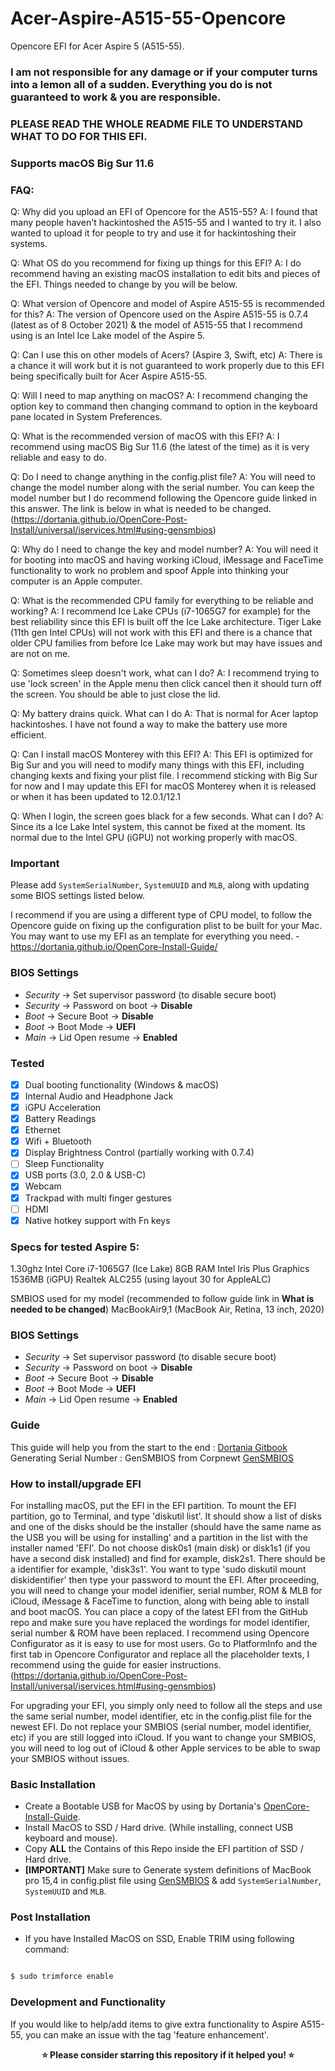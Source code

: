 # Acer-Aspire-A515-55-Opencore
Opencore EFI for Acer Aspire 5 (A515-55).

### **I am not responsible for any damage or if your computer turns into a lemon all of a sudden. Everything you do is not guaranteed to work & you are responsible.**
### **PLEASE READ THE WHOLE README FILE TO UNDERSTAND WHAT TO DO FOR THIS EFI.**

### Supports macOS Big Sur 11.6

### FAQ:

Q: Why did you upload an EFI of Opencore for the A515-55?
A: I found that many people haven't hackintoshed the A515-55 and I wanted to try it. I also wanted to upload it for people to try and use it for hackintoshing their systems.

Q: What OS do you recommend for fixing up things for this EFI?
A: I do recommend having an existing macOS installation to edit bits and pieces of the EFI. Things needed to change by you will be below.

Q: What version of Opencore and model of Aspire A515-55 is recommended for this?
A: The version of Opencore used on the Aspire A515-55 is 0.7.4 (latest as of 8 October 2021) & the model of A515-55 that I recommend using is an Intel Ice Lake model of the Aspire 5.

Q: Can I use this on other models of Acers? (Aspire 3, Swift, etc)
A: There is a chance it will work but it is not guaranteed to work properly due to this EFI being specifically built for Acer Aspire A515-55.

Q: Will I need to map anything on macOS?
A: I recommend changing the option key to command then changing command to option in the keyboard pane located in System Preferences.

Q: What is the recommended version of macOS with this EFI?
A: I recommend using macOS Big Sur 11.6 (the latest of the time) as it is very reliable and easy to do.

Q: Do I need to change anything in the config.plist file?
A: You will need to change the model number along with the serial number. You can keep the model number but I do recommend following the Opencore guide linked in this answer. The link is below in what is needed to be changed. (https://dortania.github.io/OpenCore-Post-Install/universal/iservices.html#using-gensmbios)

Q: Why do I need to change the key and model number?
A: You will need it for booting into macOS and having working iCloud, iMessage and FaceTime functionality to work no problem and spoof Apple into thinking your computer is an Apple computer.

Q: What is the recommended CPU family for everything to be reliable and working?
A: I recommend Ice Lake CPUs (i7-1065G7 for example) for the best reliability since this EFI is built off the Ice Lake architecture. Tiger Lake (11th gen Intel CPUs) will not work with this EFI and there is a chance that older CPU families from before Ice Lake may work but may have issues and are not on me.

Q: Sometimes sleep doesn't work, what can I do?
A: I recommend trying to use 'lock screen' in the Apple menu then click cancel then it should turn off the screen. You should be able to just close the lid.

Q: My battery drains quick. What can I do
A: That is normal for Acer laptop hackintoshes. I have not found a way to make the battery use more efficient.

Q: Can I install macOS Monterey with this EFI?
A: This EFI is optimized for Big Sur and you will need to modify many things with this EFI, including changing kexts and fixing your plist file. I recommend sticking with Big Sur for now and I may update this EFI for macOS Monterey when it is released or when it has been updated to 12.0.1/12.1

Q: When I login, the screen goes black for a few seconds. What can I do?
A: Since its a Ice Lake Intel system, this cannot be fixed at the moment. Its normal due to the Intel GPU (iGPU) not working properly with macOS.

### Important
 Please add `SystemSerialNumber`, `SystemUUID` and `MLB`, along with updating some BIOS settings listed below.

I recommend if you are using a different type of CPU model, to follow the Opencore guide on fixing up the configuration plist to be built for your Mac. You may want to use my EFI as an template for everything you need. - https://dortania.github.io/OpenCore-Install-Guide/

### BIOS Settings
* *Security* → Set supervisor password (to disable secure boot)
* *Security* → Password on boot → **Disable**
* *Boot* → Secure Boot → **Disable**
* *Boot* → Boot Mode → **UEFI**
* *Main* → Lid Open resume → **Enabled**

### Tested

- [x] Dual booting functionality (Windows & macOS)
- [x] Internal Audio and Headphone Jack
- [x] iGPU Acceleration
- [x] Battery Readings
- [x] Ethernet
- [x] Wifi + Bluetooth
- [x] Display Brightness Control (partially working with 0.7.4)
- [ ] Sleep Functionality
- [x] USB ports (3.0, 2.0 & USB-C)
- [x] Webcam
- [x] Trackpad with multi finger gestures 
- [ ] HDMI
- [x] Native hotkey support with Fn keys

### Specs for tested Aspire 5:
1.30ghz Intel Core i7-1065G7 (Ice Lake)
8GB RAM
Intel Iris Plus Graphics 1536MB (iGPU)
Realtek ALC255 (using layout 30 for AppleALC)

SMBIOS used for my model (recommended to follow guide link in **What is needed to be changed**)
MacBookAir9,1 (MacBook Air, Retina, 13 inch, 2020)

### BIOS Settings
* *Security* → Set supervisor password (to disable secure boot)
* *Security* → Password on boot → **Disable**
* *Boot* → Secure Boot → **Disable**
* *Boot* → Boot Mode → **UEFI**
* *Main* → Lid Open resume → **Enabled**

### Guide
This guide will help you from the start to the end : [Dortania Gitbook](https://dortania.github.io/OpenCore-Install-Guide/)
Generating Serial Number : GenSMBIOS from Corpnewt [GenSMBIOS](https://github.com/corpnewt/GenSMBIOS)

### How to install/upgrade EFI
For installing macOS, put the EFI in the EFI partition. To mount the EFI partition, go to Terminal, and type 'diskutil list'. It should show a list of disks and one of the disks should be the installer (should have the same name as the USB you will be using for installing' and a partition in the list with the installer named 'EFI'. Do not choose disk0s1 (main disk) or disk1s1 (if you have a second disk installed) and find for example, disk2s1. There should be a identifier for example, 'disk3s1'. You want to type 'sudo diskutil mount diskidentifier' then type your password to mount the EFI. After proceeding, you will need to change your model idenifier, serial number, ROM & MLB for iCloud, iMessage & FaceTime to function, along with being able to install and boot macOS. You can place a copy of the latest EFI from the GitHub repo and make sure you have replaced the wordings for model identifier, serial number & ROM have been replaced. I recommend using Opencore Configurator as it is easy to use for most users. Go to PlatformInfo and the first tab in Opencore Configurator and replace all the placeholder texts, I recommend using the guide for easier instructions. (https://dortania.github.io/OpenCore-Post-Install/universal/iservices.html#using-gensmbios) 

For upgrading your EFI, you simply only need to follow all the steps and use the same serial number, model identifier, etc in the config.plist file for the newest EFI. Do not replace your SMBIOS (serial number, model identifier, etc) if you are still logged into iCloud. If you want to change your SMBIOS, you will need to log out of iCloud & other Apple services to be able to swap your SMBIOS without issues.


###  Basic Installation

- Create a Bootable USB for MacOS by using by Dortania's [OpenCore-Install-Guide](https://dortania.github.io/OpenCore-Install-Guide/installer-guide/).
- Install MacOS to SSD / Hard drive. (While installing, connect USB keyboard and mouse).
- Copy **ALL** the Contains of this Repo inside the EFI partition of SSD / Hard drive.
- **[IMPORTANT]** Make sure to Generate system definitions of MacBook pro 15,4 in config.plist file using [GenSMBIOS](https://github.com/corpnewt/GenSMBIOS) & add `SystemSerialNumber`, `SystemUUID` and `MLB`.

### Post Installation
- If you have Installed MacOS on SSD, Enable TRIM using following command:

```sh

$ sudo trimforce enable

```

### Development and Functionality
If you would like to help/add items to give extra functionality to Aspire A515-55, you can make an issue with the tag 'feature enhancement'.


<p align="center">
<b>⭐ Please consider starring this repository if it helped you! ⭐</b>
</p>
